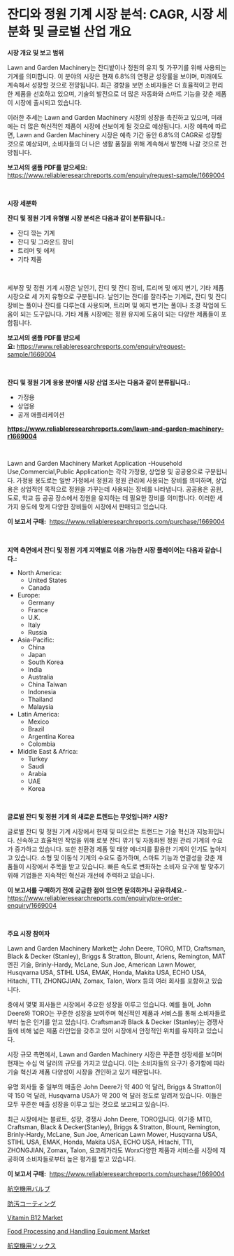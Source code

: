 <p><h1>잔디와 정원 기계 시장 분석: CAGR, 시장 세분화 및 글로벌 산업 개요</h1></p><p><strong>시장 개요 및 보고 범위</strong></p>
<p><p>Lawn and Garden Machinery는 잔디밭이나 정원의 유지 및 가꾸기를 위해 사용되는 기계를 의미합니다. 이 분야의 시장은 현재 6.8%의 연평균 성장률을 보이며, 미래에도 계속해서 성장할 것으로 전망됩니다. 최근 경향을 보면 소비자들은 더 효율적이고 편리한 제품을 선호하고 있으며, 기술의 발전으로 더 많은 자동화와 스마트 기능을 갖춘 제품이 시장에 출시되고 있습니다.</p><p>이러한 추세는 Lawn and Garden Machinery 시장의 성장을 촉진하고 있으며, 미래에는 더 많은 혁신적인 제품이 시장에 선보이게 될 것으로 예상됩니다. 시장 예측에 따르면, Lawn and Garden Machinery 시장은 예측 기간 동안 6.8%의 CAGR로 성장할 것으로 예상되며, 소비자들의 더 나은 생활 품질을 위해 계속해서 발전해 나갈 것으로 전망됩니다.</p></p>
<p><strong>보고서의 샘플 PDF를 받으세요:</strong> <a href="https://www.reliableresearchreports.com/enquiry/request-sample/1669004">https://www.reliableresearchreports.com/enquiry/request-sample/1669004</a></p>
<p>&nbsp;</p>
<p><strong>시장 세분화</strong></p>
<p><strong>잔디 및 정원 기계 유형별 시장 분석은 다음과 같이 분류됩니다.:</strong></p>
<p><ul><li>잔디 깎는 기계</li><li>잔디 및 그라운드 장비</li><li>트리머 및 에저</li><li>기타 제품</li></ul></p>
<p>&nbsp;</p>
<p><p>세부장 및 정원 기계 시장은 날인기, 잔디 및 잔디 장비, 트리머 및 에지 변기, 기타 제품 시장으로 세 가지 유형으로 구분됩니다. 날인기는 잔디를 잘라주는 기계로, 잔디 및 잔디 장비는 풀이나 잔디를 다루는데 사용되며, 트리머 및 에지 변기는 풀이나 조경 작업에 도움이 되는 도구입니다. 기타 제품 시장에는 정원 유지에 도움이 되는 다양한 제품들이 포함됩니다.</p></p>
<p><strong>보고서의 샘플 PDF를 받으세요:</strong>&nbsp;<a href="https://www.reliableresearchreports.com/enquiry/request-sample/1669004">https://www.reliableresearchreports.com/enquiry/request-sample/1669004</a></p>
<p>&nbsp;</p>
<p><strong> 잔디 및 정원 기계 응용 분야별 시장 산업 조사는 다음과 같이 분류됩니다.:</strong></p>
<p><ul><li>가정용</li><li>상업용</li><li>공개 애플리케이션</li></ul></p>
<p><strong><a href="https://www.reliableresearchreports.com/lawn-and-garden-machinery-r1669004">https://www.reliableresearchreports.com/lawn-and-garden-machinery-r1669004</a></strong></p>
<p>&nbsp;</p>
<p><p>Lawn and Garden Machinery Market Application -Household Use,Commercial,Public Application는 각각 가정용, 상업용 및 공공용으로 구분됩니다. 가정용 용도로는 일반 가정에서 정원과 정원 관리에 사용되는 장비를 의미하며, 상업용은 상업적인 목적으로 정원을 가꾸는데 사용되는 장비를 나타냅니다. 공공용은 공원, 도로, 학교 등 공공 장소에서 정원을 유지하는 데 필요한 장비를 의미합니다. 이러한 세 가지 용도에 맞게 다양한 장비들이 시장에서 판매되고 있습니다.</p></p>
<p><strong>이 보고서 구매:</strong>&nbsp; <a href="https://www.reliableresearchreports.com/purchase/1669004">https://www.reliableresearchreports.com/purchase/1669004</a></p>
<p>&nbsp;</p>
<p><strong>지역 측면에서 잔디 및 정원 기계 지역별로 이용 가능한 시장 플레이어는 다음과 같습니다.:</strong></p>
<p><ul>
    <li>
        North America:
        <ul>
            <li>United States</li>
            <li>Canada</li>
        </ul>
    </li>
    <li>
        Europe:
        <ul>
            <li>Germany</li>
            <li>France</li>
            <li>U.K.</li>
            <li>Italy</li>
            <li>Russia</li>
        </ul>
    </li>
    <li>
        Asia-Pacific:
        <ul>
            <li>China</li>
            <li>Japan</li>
            <li>South Korea</li>
            <li>India</li>
            <li>Australia</li>
            <li>China Taiwan</li>
            <li>Indonesia</li>
            <li>Thailand</li>
            <li>Malaysia</li>
        </ul>
    </li>
    <li>
        Latin America:
        <ul>
            <li>Mexico</li>
            <li>Brazil</li>
            <li>Argentina Korea</li>
            <li>Colombia</li>
        </ul>
    </li>
    <li>
        Middle East & Africa:
        <ul>
            <li>Turkey</li>
            <li>Saudi</li>
            <li>Arabia</li>
            <li>UAE</li>
            <li>Korea</li>
        </ul>
    </li>
    </ul></p>
<p>&nbsp;</p>
<p><strong>글로벌 잔디 및 정원 기계 의 새로운 트렌드는 무엇입니까? 시장?</strong></p>
<p><p>글로벌 잔디 및 정원 기계 시장에서 현재 및 떠오르는 트랜드는 기술 혁신과 지능화입니다. 신속하고 효율적인 작업을 위해 로봇 잔디 깎기 및 자동화된 정원 관리 기계의 수요가 증가하고 있습니다. 또한 친환경 제품 및 태양 에너지를 활용한 기계의 인기도 높아지고 있습니다. 소형 및 이동식 기계의 수요도 증가하며, 스마트 기능과 연결성을 갖춘 제품들이 시장에서 주목을 받고 있습니다. 빠른 속도로 변화하는 소비자 요구에 발 맞추기 위해 기업들은 지속적인 혁신과 개선에 주력하고 있습니다.</p></p>
<p><strong>이 보고서를 구매하기 전에 궁금한 점이 있으면 문의하거나 공유하세요.</strong>- <a href="https://www.reliableresearchreports.com/enquiry/pre-order-enquiry/1669004">https://www.reliableresearchreports.com/enquiry/pre-order-enquiry/1669004</a></p>
<p>&nbsp;</p>
<p><strong>주요 시장 참여자</strong></p>
<p><p>Lawn and Garden Machinery Market는 John Deere, TORO, MTD, Craftsman, Black & Decker (Stanley), Briggs & Stratton, Blount, Ariens, Remington, MAT 엔진 기술, Brinly-Hardy, McLane, Sun Joe, American Lawn Mower, Husqvarna USA, STIHL USA, EMAK, Honda, Makita USA, ECHO USA, Hitachi, TTI, ZHONGJIAN, Zomax, Talon, Worx 등의 여러 회사를 포함하고 있습니다. </p><p>중에서 몇몇 회사들은 시장에서 주요한 성장을 이루고 있습니다. 예를 들어, John Deere와 TORO는 꾸준한 성장을 보여주며 혁신적인 제품과 서비스를 통해 소비자들로부터 높은 인기를 얻고 있습니다. Craftsman과 Black & Decker (Stanley)는 경쟁사들에 비해 넓은 제품 라인업을 갖추고 있어 시장에서 안정적인 위치를 유지하고 있습니다. </p><p>시장 규모 측면에서, Lawn and Garden Machinery 시장은 꾸준한 성장세를 보이며 현재는 수십 억 달러의 규모를 가지고 있습니다. 이는 소비자들의 요구가 증가함에 따라 기술 혁신과 제품 다양성이 시장을 견인하고 있기 때문입니다.</p><p>유명 회사들 중 일부의 매출은 John Deere가 약 400 억 달러, Briggs & Stratton이 약 150 억 달러, Husqvarna USA가 약 200 억 달러 정도로 알려져 있습니다. 이들은 모두 꾸준한 매출 성장을 이루고 있는 것으로 보고되고 있습니다. </p><p>최근 시장에서는 블료트, 성장, 경쟁사 John Deere, TORO입니다. 이기종 MTD, Craftsman, Black & Decker(Stanley), Briggs & Stratton, Blount, Remington, Brinly-Hardy, McLane, Sun Joe, American Lawn Mower, Husqvarna USA, STIHL USA, EMAK, Honda, Makita USA, ECHO USA, Hitachi, TTI, ZHONGJIAN, Zomax, Talon, 요코레가라도 Worx다양한 제품과 서비스를 시장에 제공하여 소비자들로부터 높은 평가를 받고 있습니다.</p></p>
<p><strong>이 보고서 구매:</strong>&nbsp;&nbsp;<a href="https://www.reliableresearchreports.com/purchase/1669004">https://www.reliableresearchreports.com/purchase/1669004</a></p>
<p><p><a href="https://medium.com/@eduardoramez/%E8%88%AA%E7%A9%BA%E6%A9%9F%E3%83%90%E3%83%AB%E3%83%96%E5%B8%82%E5%A0%B4%E3%81%AE%E5%88%86%E6%9E%90-%E3%82%B0%E3%83%AD%E3%83%BC%E3%83%90%E3%83%AB%E7%94%A3%E6%A5%AD%E3%81%AE%E5%B1%95%E6%9C%9B%E3%81%A8%E4%BA%88%E6%B8%AC-2024%E5%B9%B4%E3%81%8B%E3%82%892031%E5%B9%B4-113a211b7269">航空機用バルブ</a></p><p><a href="https://github.com/nemesis2824/Market-Research-Report-List-1/blob/main/301938717707.md">防汚コーティング</a></p><p><a href="https://silk-columnist-571.notion.site/Vitamin-B12-Market-Share-Market-New-Trends-Analysis-Report-By-Type-By-Application-By-End-use-By-506f42dd3b5a48c5977d685eb91f1325">Vitamin B12 Market</a></p><p><a href="https://view.publitas.com/reportprime-1/food-processing-and-handling-equipment-market-research-report-reveals-the-latest-trends-and-opportunities-of-this-market-for-period-from-2024-2031/">Food Processing and Handling Equipment Market</a></p><p><a href="https://medium.com/@tomienow6767d/%E9%A3%9B%E8%A1%8C%E6%A9%9F%E7%94%A8%E3%82%BD%E3%83%83%E3%82%AF%E3%82%B9%E5%B8%82%E5%A0%B4%E8%AA%BF%E6%9F%BB%E3%83%AC%E3%83%9D%E3%83%BC%E3%83%88-%E3%81%9D%E3%81%AE%E6%AD%B4%E5%8F%B2%E3%81%8A%E3%82%88%E3%81%B3%E4%BA%88%E6%B8%AC-2024%E5%B9%B4%E3%81%8B%E3%82%892031%E5%B9%B4-1d00eb4ff118">航空機用ソックス</a></p></p>